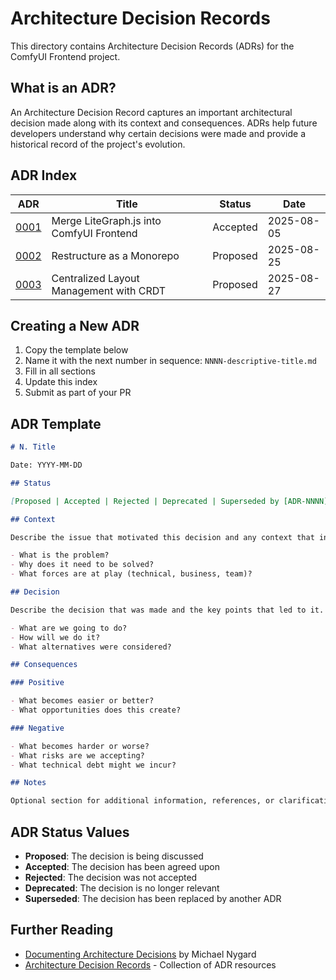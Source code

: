 # Architecture Decision Records

This directory contains Architecture Decision Records (ADRs) for the ComfyUI Frontend project.

## What is an ADR?

An Architecture Decision Record captures an important architectural decision made along with its context and consequences. ADRs help future developers understand why certain decisions were made and provide a historical record of the project's evolution.

## ADR Index

| ADR | Title | Status | Date |
|-----|-------|--------|------|
| [0001](0001-merge-litegraph-into-frontend.md) | Merge LiteGraph.js into ComfyUI Frontend | Accepted | 2025-08-05 |
| [0002](0002-monorepo-conversion.md) | Restructure as a Monorepo | Proposed | 2025-08-25 |
| [0003](0003-crdt-based-layout-system.md) | Centralized Layout Management with CRDT | Proposed | 2025-08-27 |

## Creating a New ADR

1. Copy the template below
2. Name it with the next number in sequence: `NNNN-descriptive-title.md`
3. Fill in all sections
4. Update this index
5. Submit as part of your PR

## ADR Template

```markdown
# N. Title

Date: YYYY-MM-DD

## Status

[Proposed | Accepted | Rejected | Deprecated | Superseded by [ADR-NNNN](NNNN-title.md)]

## Context

Describe the issue that motivated this decision and any context that influences or constrains the decision.

- What is the problem?
- Why does it need to be solved?
- What forces are at play (technical, business, team)?

## Decision

Describe the decision that was made and the key points that led to it.

- What are we going to do?
- How will we do it?
- What alternatives were considered?

## Consequences

### Positive

- What becomes easier or better?
- What opportunities does this create?

### Negative

- What becomes harder or worse?
- What risks are we accepting?
- What technical debt might we incur?

## Notes

Optional section for additional information, references, or clarifications.
```

## ADR Status Values

- **Proposed**: The decision is being discussed
- **Accepted**: The decision has been agreed upon
- **Rejected**: The decision was not accepted
- **Deprecated**: The decision is no longer relevant
- **Superseded**: The decision has been replaced by another ADR

## Further Reading

- [Documenting Architecture Decisions](https://cognitect.com/blog/2011/11/15/documenting-architecture-decisions) by Michael Nygard
- [Architecture Decision Records](https://adr.github.io/) - Collection of ADR resources
